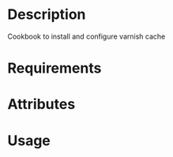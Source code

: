 Description
===========
Cookbook to install and configure varnish cache

Requirements
============

Attributes
==========

Usage
=====

